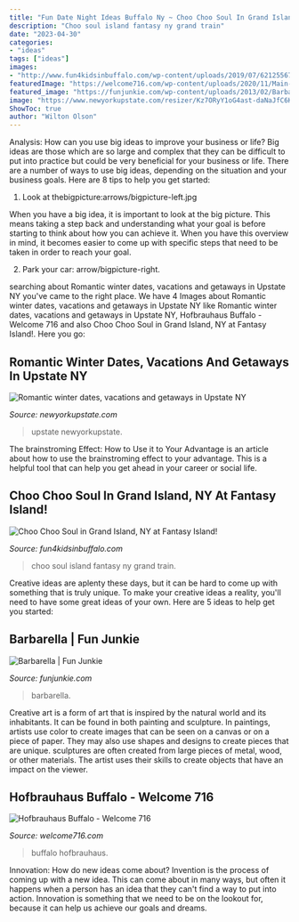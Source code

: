 ```yaml
---
title: "Fun Date Night Ideas Buffalo Ny ~ Choo Choo Soul In Grand Island, Ny At Fantasy Island!"
description: "Choo soul island fantasy ny grand train"
date: "2023-04-30"
categories:
- "ideas"
tags: ["ideas"]
images:
- "http://www.fun4kidsinbuffalo.com/wp-content/uploads/2019/07/62125567_1230760917083646_1952073601083506688_n.jpg"
featuredImage: "https://welcome716.com/wp-content/uploads/2020/11/Main-copy.jpg"
featured_image: "https://funjunkie.com/wp-content/uploads/2013/02/Barbarella-1.jpg"
image: "https://www.newyorkupstate.com/resizer/Kz7ORyY1oG4ast-daNaJfC6K7jU=/700x0/smart/advancelocal-adapter-image-uploads.s3.amazonaws.com/image.newyorkupstate.com/home/nyup-media/width2048/img/romantic/photo/2017/01/25/21937456-standard.jpg"
ShowToc: true
author: "Wilton Olson"
---
```



Analysis: How can you use big ideas to improve your business or life?
Big ideas are those which are so large and complex that they can be difficult to put into practice but could be very beneficial for your business or life. There are a number of ways to use big ideas, depending on the situation and your business goals. Here are 8 tips to help you get started:
1. Look at thebigpicture:arrows/bigpicture-left.jpg

When you have a big idea, it is important to look at the big picture. This means taking a step back and understanding what your goal is before starting to think about how you can achieve it. When you have this overview in mind, it becomes easier to come up with specific steps that need to be taken in order to reach your goal.

2. Park your car: arrow/bigpicture-right.

	

		
searching about Romantic winter dates, vacations and getaways in Upstate NY you've came to the right place. We have 4 Images about Romantic winter dates, vacations and getaways in Upstate NY like Romantic winter dates, vacations and getaways in Upstate NY, Hofbrauhaus Buffalo - Welcome 716 and also Choo Choo Soul in Grand Island, NY at Fantasy Island!. Here you go:
		
    
## Romantic Winter Dates, Vacations And Getaways In Upstate NY

<img loading=lazy src="https://www.newyorkupstate.com/resizer/Kz7ORyY1oG4ast-daNaJfC6K7jU=/700x0/smart/advancelocal-adapter-image-uploads.s3.amazonaws.com/image.newyorkupstate.com/home/nyup-media/width2048/img/romantic/photo/2017/01/25/21937456-standard.jpg" onerror="this.onerror=null;this.src='https://tse1.mm.bing.net/th?id=OIP.r91l3HUbA2BdLRiHItIcewHaEi&amp;pid=15.1';" alt="Romantic winter dates, vacations and getaways in Upstate NY">

_Source: newyorkupstate.com_

>upstate newyorkupstate. 

	

The brainstroming Effect: How to Use it to Your Advantage is an article about how to use the brainstroming effect to your advantage. This is a helpful tool that can help you get ahead in your career or social life.

    
## Choo Choo Soul In Grand Island, NY At Fantasy Island!

<img loading=lazy src="http://www.fun4kidsinbuffalo.com/wp-content/uploads/2019/07/62125567_1230760917083646_1952073601083506688_n.jpg" onerror="this.onerror=null;this.src='https://tse1.mm.bing.net/th?id=OIP.BK1-haRB1VcSo-5PSfJEkAHaGN&amp;pid=15.1';" alt="Choo Choo Soul in Grand Island, NY at Fantasy Island!">

_Source: fun4kidsinbuffalo.com_

>choo soul island fantasy ny grand train. 

	

Creative ideas are aplenty these days, but it can be hard to come up with something that is truly unique. To make your creative ideas a reality, you'll need to have some great ideas of your own. Here are 5 ideas to help get you started: 

    
## Barbarella | Fun Junkie

<img loading=lazy src="https://funjunkie.com/wp-content/uploads/2013/02/Barbarella-1.jpg" onerror="this.onerror=null;this.src='https://tse4.mm.bing.net/th?id=OIP.qN9tEO0UhYCqyT82_epQkgHaE8&amp;pid=15.1';" alt="Barbarella | Fun Junkie">

_Source: funjunkie.com_

>barbarella. 

	

Creative art is a form of art that is inspired by the natural world and its inhabitants. It can be found in both painting and sculpture. In paintings, artists use color to create images that can be seen on a canvas or on a piece of paper. They may also use shapes and designs to create pieces that are unique. sculptures are often created from large pieces of metal, wood, or other materials. The artist uses their skills to create objects that have an impact on the viewer.

    
## Hofbrauhaus Buffalo - Welcome 716

<img loading=lazy src="https://welcome716.com/wp-content/uploads/2020/11/Main-copy.jpg" onerror="this.onerror=null;this.src='https://tse4.mm.bing.net/th?id=OIP.cW7V5p7d8Us3PzpSsEcWIwHaFe&amp;pid=15.1';" alt="Hofbrauhaus Buffalo - Welcome 716">

_Source: welcome716.com_

>buffalo hofbrauhaus. 

	

Innovation: How do new ideas come about?
Invention is the process of coming up with a new idea. This can come about in many ways, but often it happens when a person has an idea that they can't find a way to put into action. Innovation is something that we need to be on the lookout for, because it can help us achieve our goals and dreams.


